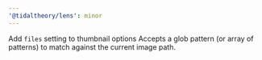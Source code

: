 ```yaml
---
'@tidaltheory/lens': minor
---
```


Add `files` setting to thumbnail options
Accepts a glob pattern (or array of patterns) to match against the
current image path.
